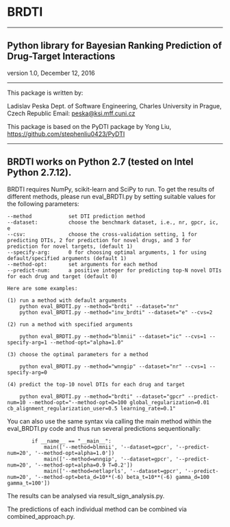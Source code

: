 # BRDTI 
--------
Python library for Bayesian Ranking Prediction of Drug-Target Interactions
--------

version 1.0, December 12, 2016

--------
This package is written by:

Ladislav Peska
Dept. of Software Engineering, Charles University in Prague, Czech Republic
Email: peska@ksi.mff.cuni.cz

This package is based on the PyDTI package by Yong Liu,
https://github.com/stephenliu0423/PyDTI

--------
BRDTI works on Python 2.7 (tested on Intel Python 2.7.12).
--------
BRDTI requires NumPy, scikit-learn and SciPy to run.
To get the results of different methods, please run eval_BRDTI.py by setting suitable values for the following parameters:

	--method 			set DTI prediction method
	--dataset: 			choose the benchmark dataset, i.e., nr, gpcr, ic, e
	--csv:				choose the cross-validation setting, 1 for predicting DTIs, 2 for prediction for novel drugs, and 3 for prediction for novel targets, (default 1)
	--specify-arg:		0 for choosing optimal arguments, 1 for using default/specified arguments (default 1)
	--method-opt:		set arguments for each method
	--predict-num:		a positive integer for predicting top-N novel DTIs for each drug and target (default 0)
        
	Here are some examples:

	(1) run a method with default arguments
		python eval_BRDTI.py --method="brdti" --dataset="nr"
		python eval_BRDTI.py --method="inv_brdti" --dataset="e" --cvs=2

	(2) run a method with specified arguments

		python eval_BRDTI.py --method="blmnii" --dataset="ic" --cvs=1 --specify-arg=1 --method-opt="alpha=1.0"

	(3) choose the optimal parameters for a method

		python eval_BRDTI.py --method="wnngip" --dataset="nr" --cvs=1 --specify-arg=0

	(4) predict the top-10 novel DTIs for each drug and target

		python eval_BRDTI.py --method="brdti" --dataset="gpcr" --predict-num=10 --method-opt="--method-opt=D=100 global_regularization=0.01 cb_alignment_regularization_user=0.5 learning_rate=0.1"

You can also use the same syntax via calling the main method within the eval_BRDTI.py code and thus run several predictions sequentionally:

            if __name__ == "__main__":  
                main(['--method=blmnii', '--dataset=gpcr', '--predict-num=20', '--method-opt=alpha=1.0'])
                main(['--method=wnngip', '--dataset=gpcr', '--predict-num=20', '--method-opt=alpha=0.9 T=0.2'])
                main(['--method=netlaprls', '--dataset=gpcr', '--predict-num=20', '--method-opt=beta_d=10**(-6) beta_t=10**(-6) gamma_d=100 gamma_t=100'])

The results can be analysed via result_sign_analysis.py.

The predictions of each individual method can be combined via combined_approach.py.
